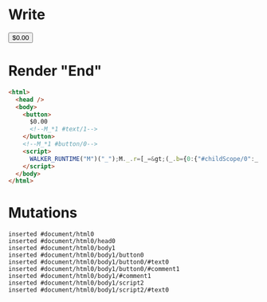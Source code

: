 # Write
  <button>$0.00<!--M_*1 #text/1--></button><!--M_*1 #button/0--><script>WALKER_RUNTIME("M")("_");M._.r=[_=>(_.b={0:{"#childScope/0":_.a={input:{},count:0}},1:_.a}),1,"__tests__/components/counter.marko_0_count",0];M._.w()</script>


# Render "End"
```html
<html>
  <head />
  <body>
    <button>
      $0.00
      <!--M_*1 #text/1-->
    </button>
    <!--M_*1 #button/0-->
    <script>
      WALKER_RUNTIME("M")("_");M._.r=[_=&gt;(_.b={0:{"#childScope/0":_.a={input:{},count:0}},1:_.a}),1,"__tests__/components/counter.marko_0_count",0];M._.w()
    </script>
  </body>
</html>
```

# Mutations
```
inserted #document/html0
inserted #document/html0/head0
inserted #document/html0/body1
inserted #document/html0/body1/button0
inserted #document/html0/body1/button0/#text0
inserted #document/html0/body1/button0/#comment1
inserted #document/html0/body1/#comment1
inserted #document/html0/body1/script2
inserted #document/html0/body1/script2/#text0
```